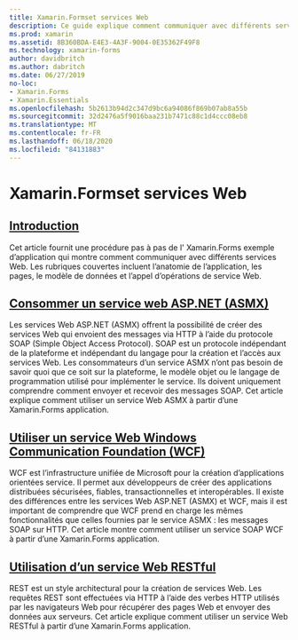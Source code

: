```yaml
---
title: Xamarin.Formset services Web
description: Ce guide explique comment communiquer avec différents services Web pour fournir des fonctionnalités de création, de lecture, de mise à jour et de suppression (CRUD) à une Xamarin.Forms application. Les sujets abordés incluent la communication avec les services ASMX, les services WCF, les services REST.
ms.prod: xamarin
ms.assetid: 8B360BDA-E4E3-4A3F-9004-0E35362F49F8
ms.technology: xamarin-forms
author: davidbritch
ms.author: dabritch
ms.date: 06/27/2019
no-loc:
- Xamarin.Forms
- Xamarin.Essentials
ms.openlocfilehash: 5b2613b94d2c347d9bc6a94086f869b07ab8a55b
ms.sourcegitcommit: 32d2476a5f9016baa231b7471c88c1d4ccc08eb8
ms.translationtype: MT
ms.contentlocale: fr-FR
ms.lasthandoff: 06/18/2020
ms.locfileid: "84131883"
---
```

# <a name="xamarinforms-and-web-services"></a>Xamarin.Formset services Web

## <a name="introduction"></a>[Introduction](introduction.md)

Cet article fournit une procédure pas à pas de l' Xamarin.Forms exemple d’application qui montre comment communiquer avec différents services Web. Les rubriques couvertes incluent l’anatomie de l’application, les pages, le modèle de données et l’appel d’opérations de service Web.

## <a name="consume-an-aspnet-web-service-asmx"></a>[Consommer un service web ASP.NET (ASMX)](~/xamarin-forms/data-cloud/web-services/asmx.md)

Les services Web ASP.NET (ASMX) offrent la possibilité de créer des services Web qui envoient des messages via HTTP à l’aide du protocole SOAP (Simple Object Access Protocol). SOAP est un protocole indépendant de la plateforme et indépendant du langage pour la création et l’accès aux services Web. Les consommateurs d’un service ASMX n’ont pas besoin de savoir quoi que ce soit sur la plateforme, le modèle objet ou le langage de programmation utilisé pour implémenter le service. Ils doivent uniquement comprendre comment envoyer et recevoir des messages SOAP. Cet article explique comment utiliser un service Web ASMX à partir d’une Xamarin.Forms application.

## <a name="consume-a-windows-communication-foundation-wcf-web-service"></a>[Utiliser un service Web Windows Communication Foundation (WCF)](~/xamarin-forms/data-cloud/web-services/wcf.md)

WCF est l’infrastructure unifiée de Microsoft pour la création d’applications orientées service. Il permet aux développeurs de créer des applications distribuées sécurisées, fiables, transactionnelles et interopérables. Il existe des différences entre les services Web ASP.NET (ASMX) et WCF, mais il est important de comprendre que WCF prend en charge les mêmes fonctionnalités que celles fournies par le service ASMX : les messages SOAP sur HTTP. Cet article montre comment utiliser un service SOAP WCF à partir d’une Xamarin.Forms application.

## <a name="consume-a-restful-web-service"></a>[Utilisation d’un service Web RESTful](~/xamarin-forms/data-cloud/web-services/rest.md)

REST est un style architectural pour la création de services Web. Les requêtes REST sont effectuées via HTTP à l’aide des verbes HTTP utilisés par les navigateurs Web pour récupérer des pages Web et envoyer des données aux serveurs. Cet article explique comment utiliser un service Web RESTful à partir d’une Xamarin.Forms application.
